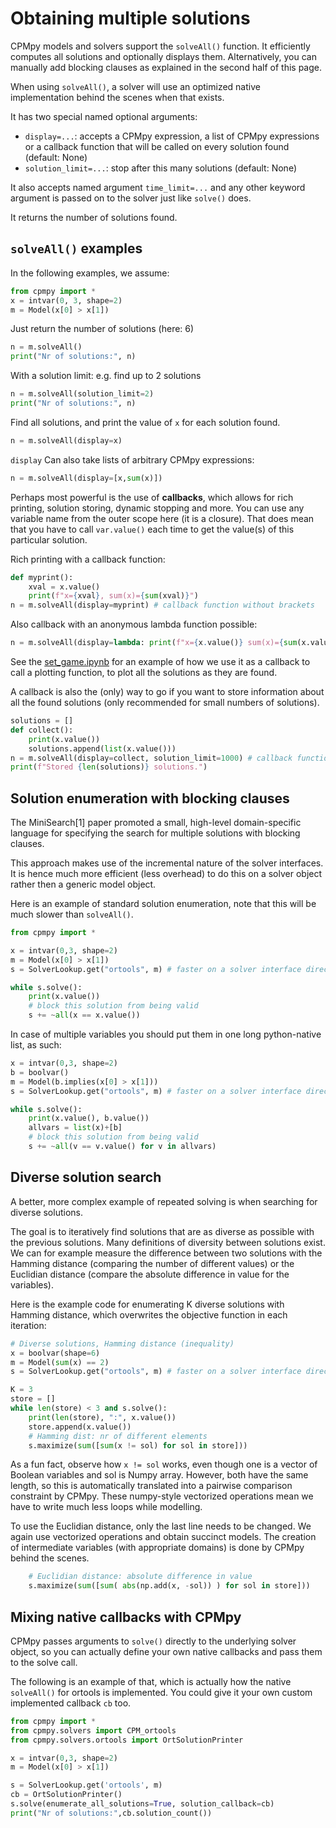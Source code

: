 # Obtaining multiple solutions

CPMpy models and solvers support the `solveAll()` function. It efficiently computes all solutions and optionally displays them. Alternatively, you can manually add blocking clauses as explained in the second half of this page.

When using `solveAll()`, a solver will use an optimized native implementation behind the scenes when that exists.

It has two special named optional arguments:

  * `display=...`: accepts a CPMpy expression, a list of CPMpy expressions or a callback function that will be called on every solution found (default: None)
  * `solution_limit=...`: stop after this many solutions (default: None)

It also accepts named argument `time_limit=...` and any other keyword argument is passed on to the solver just like `solve()` does.

It returns the number of solutions found.

## `solveAll()` examples

In the following examples, we assume:

```python
from cpmpy import *
x = intvar(0, 3, shape=2)
m = Model(x[0] > x[1])
```

Just return the number of solutions (here: 6)
```python
n = m.solveAll()
print("Nr of solutions:", n)
```

With a solution limit: e.g. find up to 2 solutions
```python
n = m.solveAll(solution_limit=2)
print("Nr of solutions:", n)
```

Find all solutions, and print the value of `x` for each solution found.
```python
n = m.solveAll(display=x)
```

`display` Can also take lists of arbitrary CPMpy expressions:
```python
n = m.solveAll(display=[x,sum(x)])
```

Perhaps most powerful is the use of __callbacks__, which allows for rich printing, solution storing, dynamic stopping and more. You can use any variable name from the outer scope here (it is a closure). That does mean that you have to call `var.value()` each time to get the value(s) of this particular solution.

Rich printing with a callback function:
```python
def myprint():
    xval = x.value()
    print(f"x={xval}, sum(x)={sum(xval)}")
n = m.solveAll(display=myprint) # callback function without brackets 
```

Also callback with an anonymous lambda function possible:
```python
n = m.solveAll(display=lambda: print(f"x={x.value()} sum(x)={sum(x.value())}") 
```

See the [set_game.ipynb](https://github.com/CPMpy/cpmpy/blob/master/examples/set_game.ipynb) for an example of how we use it as a callback to call a plotting function, to plot all the solutions as they are found.

A callback is also the (only) way to go if you want to store information about all the found solutions (only recommended for small numbers of solutions).
```python
solutions = []
def collect():
    print(x.value())
    solutions.append(list(x.value()))
n = m.solveAll(display=collect, solution_limit=1000) # callback function without brackets
print(f"Stored {len(solutions)} solutions.")
```


## Solution enumeration with blocking clauses
The MiniSearch[1] paper promoted a small, high-level domain-specific language for specifying the search for multiple solutions with blocking clauses.

This approach makes use of the incremental nature of the solver interfaces. It is hence much more efficient (less overhead) to do this on a solver object rather then a generic model object.

Here is an example of standard solution enumeration, note that this will be much slower than `solveAll()`.

```python
from cpmpy import *

x = intvar(0,3, shape=2)
m = Model(x[0] > x[1])
s = SolverLookup.get("ortools", m) # faster on a solver interface directly

while s.solve():
    print(x.value())
    # block this solution from being valid
    s += ~all(x == x.value())
```

In case of multiple variables you should put them in one long python-native list, as such:
```python
x = intvar(0,3, shape=2)
b = boolvar()
m = Model(b.implies(x[0] > x[1]))
s = SolverLookup.get("ortools", m) # faster on a solver interface directly

while s.solve():
    print(x.value(), b.value())
    allvars = list(x)+[b]
    # block this solution from being valid
    s += ~all(v == v.value() for v in allvars)
```


## Diverse solution search
A better, more complex example of repeated solving is when searching for diverse solutions.

The goal is to iteratively find solutions that are as diverse as possible with the previous solutions. Many definitions of diversity between solutions exist. We can for example measure the difference between two solutions with the Hamming distance (comparing the number of different values) or the Euclidian distance (compare the absolute difference in value for the variables).

Here is the example code for enumerating K diverse solutions with Hamming distance, which overwrites the objective function in each iteration:

```python
# Diverse solutions, Hamming distance (inequality)
x = boolvar(shape=6)
m = Model(sum(x) == 2)
s = SolverLookup.get("ortools", m) # faster on a solver interface directly

K = 3
store = []
while len(store) < 3 and s.solve():
    print(len(store), ":", x.value())
    store.append(x.value())
    # Hamming dist: nr of different elements
    s.maximize(sum([sum(x != sol) for sol in store]))
```

As a fun fact, observe how `x != sol` works, even though one is a vector of Boolean variables and sol is Numpy array. However, both have the same length, so this is automatically translated into a pairwise comparison constraint by CPMpy. These numpy-style vectorized operations mean we have to write much less loops while modelling.

To use the Euclidian distance, only the last line needs to be changed. We again use vectorized operations and obtain succinct models. The creation of intermediate variables (with appropriate domains) is done by CPMpy behind the scenes.

```python
    # Euclidian distance: absolute difference in value
    s.maximize(sum([sum( abs(np.add(x, -sol)) ) for sol in store]))
```

## Mixing native callbacks with CPMpy

CPMpy passes arguments to `solve()` directly to the underlying solver object, so you can actually define your own native callbacks and pass them to the solve call.

The following is an example of that, which is actually how the native `solveAll()` for ortools is implemented. You could give it your own custom implemented callback `cb` too.
```python
from cpmpy import *
from cpmpy.solvers import CPM_ortools
from cpmpy.solvers.ortools import OrtSolutionPrinter

x = intvar(0,3, shape=2)
m = Model(x[0] > x[1])

s = SolverLookup.get('ortools', m)
cb = OrtSolutionPrinter()
s.solve(enumerate_all_solutions=True, solution_callback=cb)
print("Nr of solutions:",cb.solution_count())
```
